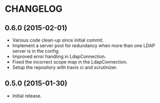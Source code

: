 CHANGELOG
=========

0.6.0 (2015-02-01)
------------------

  * Various code clean-up since initial commit.
  * Implement a server pool for redundancy when more than one LDAP server is in the config.
  * Improved error handling in LdapConnection.
  * Fixed the incorrect scope map in the LdapConnection.
  * Setup the repository with travis ci and scrutinizer.
  
0.5.0 (2015-01-30)
------------------

  * Initial release.
